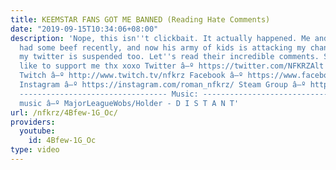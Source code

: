 ```yaml
---
title: KEEMSTAR FANS GOT ME BANNED (Reading Hate Comments)
date: "2019-09-15T10:34:06+08:00"
description: 'Nope, this isn''t clickbait. It actually happened. Me and mr Keemstar
  had some beef recently, and now his army of kids is attacking my channel. Oh, and
  my twitter is suspended too. Let''s read their incredible comments. Smash that mf
  like to support me thx xoxo Twitter â–º https://twitter.com/NFKRZAlt ---------------------------------
  Twitch â–º http://www.twitch.tv/nfkrz Facebook â–º https://www.facebook.com/NFKRZ1
  Instagram â–º https://instagram.com/roman_nfkrz/ Steam Group â–º http://steamcommunity.com/groups/nfkrzgroup
  --------------------------------- Music: --------------------------------- Outro
  music â–º MajorLeagueWobs/Holder - D I S T A N T'
url: /nfkrz/4Bfew-1G_Oc/
providers:
  youtube:
    id: 4Bfew-1G_Oc
type: video
---
```

